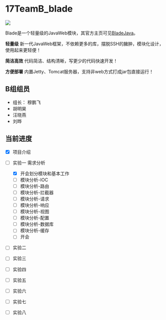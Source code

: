 # 17TeamB_blade


![](https://bladejava.com/static/img/banner.png)

Blade是一个轻量级的JavaWeb模块，其官方主页可见[BladeJava](www.baldejava.com)。

**轻量级**
新一代JavaWeb框架，不依赖更多的库，摆脱SSH的臃肿，模块化设计，使用起来更轻便！

**简洁高效**
代码简洁、结构清晰，写更少的代码快速开发！

**方便部署**
内置Jetty、Tomcat服务器，支持非web方式打成jar包直接运行！

## B组组员

- 组长： 穆鹏飞
- 胡明昊
- 汪晓燕
- 刘晔

## 当前进度

* [x] 项目介绍
* [ ] 实验一 需求分析
    * [x] 开会划分模块和基本工作
    * [ ] 模块分析-IOC
    * [ ] 模块分析-路由
    * [ ] 模块分析-拦截器
    * [ ] 模块分析-请求
    * [ ] 模块分析-响应
    * [ ] 模块分析-视图
    * [ ] 模块分析-配置
    * [ ] 模块分析-数据库
    * [ ] 模块分析-缓存
    * [ ] 开会
* [ ] 实验二
* [ ] 实验三
* [ ] 实验四
* [ ] 实验五
* [ ] 实验六
* [ ] 实验七
* [ ] 实验八

